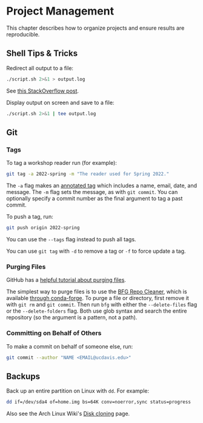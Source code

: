# Project Management

This chapter describes how to organize projects and ensure results are
reproducible.


## Shell Tips & Tricks

Redirect all output to a file:

```bash
./script.sh 2>&1 > output.log
```

See [this StackOverflow post](https://stackoverflow.com/a/818284).

Display output on screen and save to a file:

```bash
./script.sh 2>&1 | tee output.log
```


## Git

### Tags

To tag a workshop reader run (for example):

```bash
git tag -a 2022-spring -m "The reader used for Spring 2022."
```

The `-a` flag makes an [annotated tag][] which includes a name, email, date,
and message. The `-m` flag sets the message, as with `git commit`. You can
optionally specify a commit number as the final argument to tag a past commit.

[annotated tag]: https://git-scm.com/book/en/v2/Git-Basics-Tagging

To push a tag, run:

```bash
git push origin 2022-spring
```

You can use the `--tags` flag instead to push all tags.

You can use `git tag` with `-d` to remove a tag or `-f` to force update a tag.


### Purging Files

GitHub has a [helpful tutorial about purging files][gh-purge].

[gh-purge]: https://docs.github.com/en/authentication/keeping-your-account-and-data-secure/removing-sensitive-data-from-a-repository

The simplest way to purge files is to use the [BFG Repo Cleaner][bfg], which is
available [through conda-forge][conda-bfg]. To purge a file or directory, first
remove it with `git rm` and `git commit`. Then run `bfg` with either the
`--delete-files` flag or the `--delete-folders` flag. Both use glob syntax and
search the entire repository (so the argument is a pattern, not a path).

[bfg]: https://rtyley.github.io/bfg-repo-cleaner/
[conda-bfg]: https://anaconda.org/conda-forge/bfg


### Committing on Behalf of Others

To make a commit on behalf of someone else, run:

```bash
git commit --author "NAME <EMAIL@ucdavis.edu>"
```


## Backups

Back up an entire partition on Linux with `dd`. For example:

```bash
dd if=/dev/sda4 of=home.img bs=64K conv=noerror,sync status=progress
```

Also see the Arch Linux Wiki's [Disk cloning][archwiki-disk-cloning] page.

[archwiki-disk-cloning]: https://wiki.archlinux.org/title/Disk_cloning
